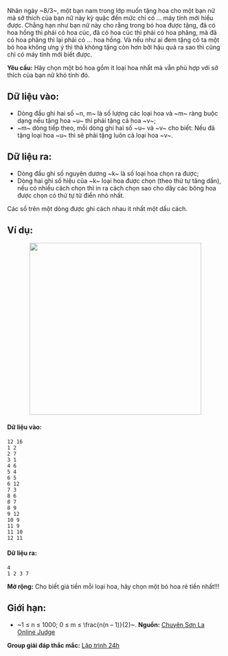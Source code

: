 Nhân ngày ~8/3~, một bạn nam trong lớp muốn tặng hoa cho một bạn nữ mà sở thích của bạn nữ này kỳ quặc đến mức chỉ có ... máy tính mới hiểu được. Chẳng hạn như bạn nữ này cho rằng trong bó hoa được tặng, đã có hoa hồng thì phải có hoa cúc, đã có hoa cúc thì phải có hoa phăng, mà đã có hoa phăng thì lại phải có ... hoa hồng. Và nếu như ai đem tặng cô ta một bó hoa không ưng ý thì thà không tặng còn hơn bởi hậu quả ra sao thì cũng chỉ có máy tính mới biết được.

**Yêu cầu:** Hãy chọn một bó hoa gồm ít loại hoa nhất mà vẫn phù hợp với sở thích của bạn nữ khó tính đó.

## Dữ liệu vào:
- Dòng đầu ghi hai số ~n, m~ là số lượng các loại hoa và ~m~ ràng buộc dạng nếu tặng hoa ~u~ thì phải tặng cả hoa ~v~;
- ~m~ dòng tiếp theo, mỗi dòng ghi hai số ~u~ và ~v~ cho biết: Nếu đã tặng loại hoa ~u~ thì sẽ phải tặng luôn cả loại hoa ~v~.

## Dữ liệu ra:
- Dòng đầu ghi số nguyên dương ~k~ là số loại hoa chọn ra được;
- Dòng hai ghi số hiệu của ~k~ loại hoa được chọn (theo thứ tự tăng dần), nếu có nhiều cách chọn thì in ra cách chọn sao cho dãy các bông hoa được chọn có thứ tự từ điển nhỏ nhất.

Các số trên một dòng được ghi cách nhau ít nhất một dấu cách.

## Ví dụ:
<center><img src="/images/problems/536/AFLOWERS.png" width="400px" /></center>

#### Dữ liệu vào:
```
12 16
1 2
2 7
3 1
4 6
5 4
6 5
6 12
7 3
8 6
8 7
8 9
9 12
10 9
11 9
11 10
12 11
```

#### Dữ liệu ra:
```
4
1 2 3 7
```

**Mở rộng:** Cho biết giá tiền mỗi loại hoa, hãy chọn một bó hoa rẻ tiền nhất!!!

## Giới hạn:
- ~1 ≤ n ≤ 1000; 0 ≤ m ≤ \frac{n(n – 1)}{2}~.
**Nguồn:** [Chuyên Sơn La Online Judge](http://csloj.ddns.net/)

**Group giải đáp thắc mắc:** [Lập trình 24h](https://www.facebook.com/groups/1386904321519984)